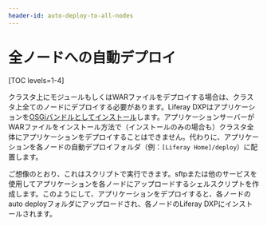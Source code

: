 ```yaml
---
header-id: auto-deploy-to-all-nodes
---
```


# 全ノードへの自動デプロイ

[TOC levels=1-4]

クラスタ上にモジュールもしくはWARファイルをデプロイする場合は、クラスタ上全てのノードにデプロイする必要があります。Liferay DXPはアプリケーションを[OSGiバンドルとしてインストール](/docs/7-1/tutorials/-/knowledge_base/t/using-the-wab-generator)します。アプリケーションサーバーがWARファイルをインストール方法で（インストールのみの場合も）クラスタ全体にアプリケーションをデプロイすることはできません。代わりに、アプリケーションを各ノードの自動デプロイフォルダ（例：`[Liferay Home]/deploy`）に配置します。


ご想像のとおり、これはスクリプトで実行できます。sftpまたは他のサービスを使用してアプリケーションを各ノードにアップロードするシェルスクリプトを作成します。このようにして、アプリケーションをデプロイすると、各ノードのauto deployフォルダにアップロードされ、各ノードのLiferay DXPにインストールされます。
